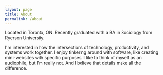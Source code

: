 ```yaml
---
layout: page
title: About
permalink: /about
---
```


Located in Toronto, ON. Recently graduated with a BA in Sociology from Ryerson University.

I'm interested in how the intersections of technology, productivity, and systems work together. I enjoy tinkering around with software, like creating mini-websites with specific purposes. I like to think of myself as an audiophile, but I'm really not. And I believe that details make all the difference.
